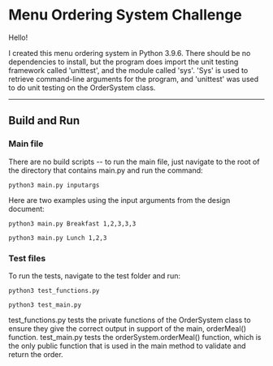 # Menu Ordering System Challenge

Hello!

I created this menu ordering system in Python 3.9.6. There should be no dependencies to install, but the program does import the unit testing framework called 'unittest', and the module called 'sys'. 'Sys' is used to retrieve command-line arguments for the program, and 'unittest' was used to do unit testing on the OrderSystem class.

--------------------

## Build and Run

### Main file

There are no build scripts -- to run the main file, just navigate to the root of the directory that contains main.py and run the command:

 `python3 main.py inputargs`

Here are two examples using the input arguments from the design document:

`python3 main.py Breakfast 1,2,3,3,3`

`python3 main.py Lunch 1,2,3`

### Test files

To run the tests, navigate to the test folder and run:

`python3 test_functions.py`

`python3 test_main.py`

test_functions.py tests the private functions of the OrderSystem class to ensure they give the correct output in support of the main, orderMeal() function. test_main.py tests the orderSystem.orderMeal() function, which is the only public function that is used in the main method to validate and return the order.

